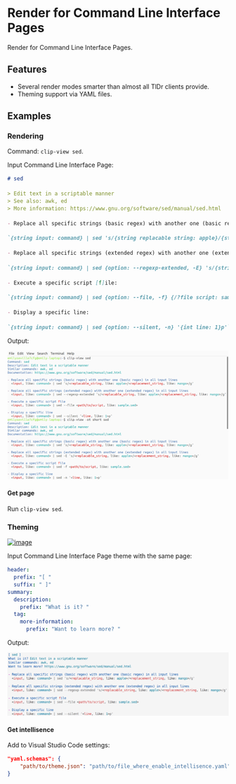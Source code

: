 # Render for Command Line Interface Pages

Render for Command Line Interface Pages.

## Features

- Several render modes smarter than almost all TlDr clients provide.
- Theming support via YAML files.

## Examples

### Rendering

Command: `clip-view sed`.

Input Command Line Interface Page:

```md
# sed

> Edit text in a scriptable manner
> See also: awk, ed
> More information: https://www.gnu.org/software/sed/manual/sed.html

- Replace all specific strings (basic regex) with another one (basic regex) in all input lines:

`{string input: command} | sed 's/{string replacable string: apple}/{string replacement string: mango}/g'`

- Replace all specific strings (extended regex) with another one (extended regex) in all input lines:

`{string input: command} | sed {option: --regexp-extended, -E} 's/{string replacable string: apple}/{string replacement string: mango}/g'`

- Execute a specific script [f]ile:

`{string input: command} | sed {option: --file, -f} {/?file script: sample.sed}`

- Display a specific line:

`{string input: command} | sed {option: --silent, -n} '{int line: 1}p'`
```

Output:

![page](./screenshot.jpg)

#### Get page

Run `clip-view sed`.

### Theming

[![image](https://img.shields.io/badge/json-schema-red)](https://github.com/emilyseville7cfg-better-tldr/prototypes/blob/main/clip-view/theme.json)

Input Command Line Interface Page theme with the same page:

```yaml
header:
  prefix: "[ "
  suffix: " ]"
summary:
  description:
    prefix: "What is it? "
  tag:
    more-information:
      prefix: "Want to learn more? "
```

Output:

![page](./theme-screenshot.jpg)

#### Get intellisence

Add to Visual Studio Code settings:

```json
"yaml.schemas": {
    "path/to/theme.json": "path/to/file_where_enable_intellisence.yaml"
}
```